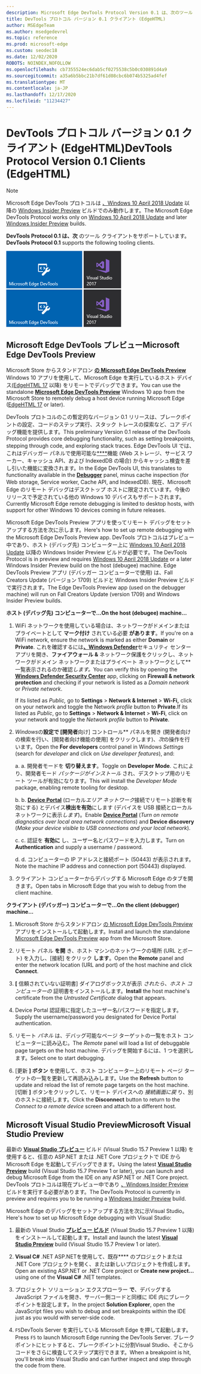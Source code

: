 ```yaml
---
description: Microsoft Edge DevTools Protocol Version 0.1 は、次のツール クライアントをサポートしています。
title: DevTools プロトコル バージョン 0.1 クライアント (EdgeHTML)
author: MSEdgeTeam
ms.author: msedgedevrel
ms.topic: reference
ms.prod: microsoft-edge
ms.custom: seodec18
ms.date: 12/02/2020
ROBOTS: NOINDEX,NOFOLLOW
ms.openlocfilehash: cb7355524ec6dab5cf0275538c5b0c030891d4a9
ms.sourcegitcommit: a35a6b5bbc21b7df61d08cbc6b074b5325ad4fef
ms.translationtype: MT
ms.contentlocale: ja-JP
ms.lasthandoff: 12/17/2020
ms.locfileid: "11234427"
---
```

# <span data-ttu-id="1de41-103">DevTools プロトコル バージョン 0.1 クライアント (EdgeHTML)</span><span class="sxs-lookup"><span data-stu-id="1de41-103">DevTools Protocol Version 0.1 Clients (EdgeHTML)</span></span>  

> [!NOTE]
> <span data-ttu-id="1de41-104">Microsoft Edge DevTools プロトコルは [、Windows 10 April 2018 Update](https://blogs.windows.com/windowsexperience/2018/04/30/how-to-get-the-windows-10-april-2018-update/#5VXkQMU41CJzZPER.97) 以降の [Windows Insider Preview](https://insider.windows.com/en-us/getting-started/) ビルドでのみ動作します。</span><span class="sxs-lookup"><span data-stu-id="1de41-104">The Microsoft Edge DevTools Protocol works only on [Windows 10 April 2018 Update](https://blogs.windows.com/windowsexperience/2018/04/30/how-to-get-the-windows-10-april-2018-update/#5VXkQMU41CJzZPER.97) and later [Windows Insider Preview](https://insider.windows.com/en-us/getting-started/) builds.</span></span>

<span data-ttu-id="1de41-105">**DevTools Protocol 0.1 は、次** のツール クライアントをサポートしています。</span><span class="sxs-lookup"><span data-stu-id="1de41-105">**DevTools Protocol 0.1** supports the following tooling clients.</span></span>

<span data-ttu-id="1de41-106">[ ![ Microsoft Edge DevTools Preview](../media/microsoft-edge-devtools.png)](#microsoft-edge-devtools-preview) [ ![ Microsoft Visual Studio 15.7 Preview 2](../media/visual-studio-2017.png)](#microsoft-visual-studio-preview)</span><span class="sxs-lookup"><span data-stu-id="1de41-106">[![Microsoft Edge DevTools Preview](../media/microsoft-edge-devtools.png)](#microsoft-edge-devtools-preview) [![Microsoft Visual Studio 15.7 Preview 2](../media/visual-studio-2017.png)](#microsoft-visual-studio-preview)</span></span>

## <span data-ttu-id="1de41-107">Microsoft Edge DevTools プレビュー</span><span class="sxs-lookup"><span data-stu-id="1de41-107">Microsoft Edge DevTools Preview</span></span>

<span data-ttu-id="1de41-108">Microsoft Store からスタンドアロン [**の Microsoft Edge DevTools Preview**](https://www.microsoft.com/store/p/microsoft-edge-devtools-preview/9mzbfrmz0mnj?activetab=pivot%3aoverviewtab) Windows 10 アプリを使用して、Microsoft Edge を実行しているホスト デバイス[(EdgeHTML 17](../../dev-guide/index.md) 以降) をリモートでデバッグできます。</span><span class="sxs-lookup"><span data-stu-id="1de41-108">You can use the standalone [**Microsoft Edge DevTools Preview**](https://www.microsoft.com/store/p/microsoft-edge-devtools-preview/9mzbfrmz0mnj?activetab=pivot%3aoverviewtab) Windows 10 app from the Microsoft Store to remotely debug a host device running Microsoft Edge ([EdgeHTML 17](../../dev-guide/index.md) or later).</span></span>

<span data-ttu-id="1de41-109">DevTools プロトコルのこの暫定的なバージョン 0.1 リリースは、ブレークポイントの設定、コードのステップ実行、スタック トレースの探索など、コア デバッグ機能を提供します。</span><span class="sxs-lookup"><span data-stu-id="1de41-109">This preliminary Version 0.1 release of the DevTools Protocol provides core debugging functionality, such as setting breakpoints, stepping through code, and exploring stack traces.</span></span> <span data-ttu-id="1de41-110">Edge DevTools UI では、これはデバッガー パネルで使用可能な[\*\*\*\*](../../devtools-guide/debugger.md)機能 (Web ストレージ、サービス ワーカー、キャッシュ API、および IndexedDB の場合) からキャッシュ検査を差し引いた機能に変換されます。</span><span class="sxs-lookup"><span data-stu-id="1de41-110">In the Edge DevTools UI, this translates to functionality available in the [**Debugger**](../../devtools-guide/debugger.md) panel, minus cache inspection (for Web storage, Service worker, Cache API, and IndexedDB).</span></span> <span data-ttu-id="1de41-111">現在、Microsoft Edge のリモート デバッグはデスクトップ ホストに限定されています。今後のリリースで予定されている他の Windows 10 デバイスもサポートされます。</span><span class="sxs-lookup"><span data-stu-id="1de41-111">Currently Microsoft Edge remote debugging is limited to desktop hosts, with support for other Windows 10 devices coming in future releases.</span></span>

<span data-ttu-id="1de41-112">Microsoft Edge DevTools Preview アプリを使ってリモート デバッグをセットアップする方法を次に示します。</span><span class="sxs-lookup"><span data-stu-id="1de41-112">Here's how to set up remote debugging with the Microsoft Edge DevTools Preview app.</span></span> <span data-ttu-id="1de41-113">DevTools プロトコルはプレビュー中であり、ホスト (デバッグ先) コンピューター上に [Windows 10 April 2018 Update](https://blogs.windows.com/windowsexperience/2018/04/30/how-to-get-the-windows-10-april-2018-update/#5VXkQMU41CJzZPER.97) 以降の Windows Insider Preview ビルドが必要です。</span><span class="sxs-lookup"><span data-stu-id="1de41-113">The DevTools Protocol is in preview and requires [Windows 10 April 2018 Update](https://blogs.windows.com/windowsexperience/2018/04/30/how-to-get-the-windows-10-april-2018-update/#5VXkQMU41CJzZPER.97) or a later Windows Insider Preview build on the host (debugee) machine.</span></span> <span data-ttu-id="1de41-114">Edge DevTools Preview アプリ (デバッガー コンピューターで使用) は、Fall Creators Update (バージョン 1709) ビルドと Windows Insider Preview ビルドで実行されます。</span><span class="sxs-lookup"><span data-stu-id="1de41-114">The Edge DevTools Preview app (used on the debugger machine) will run on Fall Creators Update (version 1709) and Windows Insider Preview builds.</span></span>

**<span data-ttu-id="1de41-115">ホスト (デバッグ先) コンピューターで...</span><span class="sxs-lookup"><span data-stu-id="1de41-115">On the host (debugee) machine...</span></span>**

1. <span data-ttu-id="1de41-116">WiFi ネットワークを使用している場合は、ネットワークがドメインまたはプライベートとして **マーク付け** されている必要 **があります**。</span><span class="sxs-lookup"><span data-stu-id="1de41-116">If you're on a WiFi network, ensure the network is marked as either **Domain** or **Private**.</span></span> <span data-ttu-id="1de41-117">これを確認するには[**、Windows Defender**](/windows/security/threat-protection/windows-defender-security-center/windows-defender-security-center)セキュリティ センター アプリを開き、**ファイアウォール &** ネットワーク保護をクリックし、ネットワークがドメイン ネットワークまたはプライベート ネットワークとして\*\* 一覧表示されるのか確認*します。*</span><span class="sxs-lookup"><span data-stu-id="1de41-117">You can verify this by opening the [**Windows Defender Security Center**](/windows/security/threat-protection/windows-defender-security-center/windows-defender-security-center) app, clicking on **Firewall & network protection** and checking if your network is listed as a *Domain network* or *Private network*.</span></span> 

    <span data-ttu-id="1de41-118">If its listed as *Public,* go to **Settings**  >  **Network & Internet**  >  **Wi-Fi,** click on your network and toggle the Network *profile* button to **Private**.</span><span class="sxs-lookup"><span data-stu-id="1de41-118">If its listed as *Public*, go to **Settings** > **Network & Internet** > **Wi-Fi**, click on your network and toggle the *Network profile* button to **Private**.</span></span>

2. <span data-ttu-id="1de41-119">*Windows*の**設定で [開発者**向け] コントロール\*\* パネルを開き (開発者向けの検索を行い、[開発者向け機能の使用] をクリックします)、*次*の操作を行います。</span><span class="sxs-lookup"><span data-stu-id="1de41-119">Open the **For developers** control panel in Windows *Settings* (search for *developer* and click on *Use developer features*), and:</span></span> 

    <span data-ttu-id="1de41-120">a. </span><span class="sxs-lookup"><span data-stu-id="1de41-120">a.</span></span> <span data-ttu-id="1de41-121">開発者モードを **切り替えます**。</span><span class="sxs-lookup"><span data-stu-id="1de41-121">Toggle on **Developer Mode**.</span></span> <span data-ttu-id="1de41-122">これにより、開発者モード *パッケージがインストール* され、デスクトップ用のリモート ツールが有効になります。</span><span class="sxs-lookup"><span data-stu-id="1de41-122">This will install the *Developer Mode* package, enabling remote tooling for desktop.</span></span>

    <span data-ttu-id="1de41-123">b. </span><span class="sxs-lookup"><span data-stu-id="1de41-123">b.</span></span> <span data-ttu-id="1de41-124">[**Device Portal**](/windows/uwp/debug-test-perf/device-portal) (ローカル*エリア ネットワーク*接続でリモート診断を有効にする) とデバイス**検出を有効**にします (デバイスを USB 接続とローカル ネットワークに表示*します*)。</span><span class="sxs-lookup"><span data-stu-id="1de41-124">Enable [**Device Portal**](/windows/uwp/debug-test-perf/device-portal) (*Turn on remote diagnostics over local area network connections*) and **Device discovery** (*Make your device visible to USB connections and your local network*).</span></span>

    <span data-ttu-id="1de41-125">c. </span><span class="sxs-lookup"><span data-stu-id="1de41-125">c.</span></span> <span data-ttu-id="1de41-126">認証を **有効に** し、ユーザー名とパスワードを入力します。</span><span class="sxs-lookup"><span data-stu-id="1de41-126">Turn on **Authentication** and supply a username / password.</span></span>

    <span data-ttu-id="1de41-127">d. </span><span class="sxs-lookup"><span data-stu-id="1de41-127">d.</span></span> <span data-ttu-id="1de41-128">コンピューターの IP アドレスと接続ポート (50443) が表示されます。</span><span class="sxs-lookup"><span data-stu-id="1de41-128">Note the machine IP address and connection port (50443) displayed.</span></span>

3. <span data-ttu-id="1de41-129">クライアント コンピューターからデバッグする Microsoft Edge のタブを開きます。</span><span class="sxs-lookup"><span data-stu-id="1de41-129">Open tabs in Microsoft Edge that you wish to debug from the client machine.</span></span>

**<span data-ttu-id="1de41-130">クライアント (デバッガー) コンピューターで...</span><span class="sxs-lookup"><span data-stu-id="1de41-130">On the client (debugger) machine...</span></span>**

1.  <span data-ttu-id="1de41-131">Microsoft Store からスタンドアロン [の Microsoft Edge DevTools Preview](https://www.microsoft.com/store/p/microsoft-edge-devtools-preview/9mzbfrmz0mnj?activetab=pivot%3aoverviewtab) アプリをインストールして起動します。</span><span class="sxs-lookup"><span data-stu-id="1de41-131">Install and launch the standalone [Microsoft Edge DevTools Preview](https://www.microsoft.com/store/p/microsoft-edge-devtools-preview/9mzbfrmz0mnj?activetab=pivot%3aoverviewtab) app from the Microsoft Store.</span></span>

2. <span data-ttu-id="1de41-132">リモート パネル **を開** き、ホスト マシンのネットワークの場所 (URL とポート) を入力し、[接続] をクリック **します**。</span><span class="sxs-lookup"><span data-stu-id="1de41-132">Open the **Remote** panel and enter the network location (URL and port) of the host machine and click **Connect**.</span></span>

3. <span data-ttu-id="1de41-133">**[** 信頼されていない証明書] ダイアログボックスが表示 *されたら、ホスト コンピューターの* 証明書をインストールします。</span><span class="sxs-lookup"><span data-stu-id="1de41-133">**Install** the host machine's certificate from the *Untrusted Certificate* dialog that appears.</span></span>

4. <span data-ttu-id="1de41-134">Device Portal 認証用に指定したユーザー名/パスワードを指定します。</span><span class="sxs-lookup"><span data-stu-id="1de41-134">Supply the username/password you designated for Device Portal authentication.</span></span>

5. <span data-ttu-id="1de41-135">リモート *パネル* は、デバッグ可能なページ ターゲットの一覧をホスト コンピューターに読み込む。</span><span class="sxs-lookup"><span data-stu-id="1de41-135">The *Remote* panel will load a list of debuggable page targets on the host machine.</span></span> <span data-ttu-id="1de41-136">デバッグを開始するには、1 つを選択します。</span><span class="sxs-lookup"><span data-stu-id="1de41-136">Select one to start debugging.</span></span>

6. <span data-ttu-id="1de41-137">[更新 **] ボタン** を使用して、ホスト コンピューター上のリモート ページ ターゲットの一覧を更新して再読み込みします。</span><span class="sxs-lookup"><span data-stu-id="1de41-137">Use the **Refresh** button to update and reload the list of remote page targets on the host machine.</span></span> <span data-ttu-id="1de41-138">[切断 **]** ボタンをクリックして、リモート デバイスへの *接続画面に戻* り、別のホストに接続します。</span><span class="sxs-lookup"><span data-stu-id="1de41-138">Click the **Disconnect** button to return to the *Connect to a remote device* screen and attach to a different host.</span></span>

## <span data-ttu-id="1de41-139">Microsoft Visual Studio Preview</span><span class="sxs-lookup"><span data-stu-id="1de41-139">Microsoft Visual Studio Preview</span></span>

<span data-ttu-id="1de41-140">最新の [**Visual Studio プレビュー**](https://www.visualstudio.com/vs/preview/) ビルド (Visual Studio 15.7 Preview 1 以降) を使用すると、任意の ASP.NET または .NET Core プロジェクトで IDE から Microsoft Edge を起動してデバッグできます。</span><span class="sxs-lookup"><span data-stu-id="1de41-140">Using the latest [**Visual Studio Preview**](https://www.visualstudio.com/vs/preview/) build (Visual Studio 15.7 Preview 1 or later), you can launch and debug Microsoft Edge from the IDE on any ASP.NET or .NET Core project.</span></span> <span data-ttu-id="1de41-141">DevTools プロトコルは現在プレビュー中であり [、Windows Insider Preview](https://insider.windows.com/en-us/getting-started/) ビルドを実行する必要があります。</span><span class="sxs-lookup"><span data-stu-id="1de41-141">The DevTools Protocol is currently in preview and requires you to be running a [Windows Insider Preview](https://insider.windows.com/en-us/getting-started/) build.</span></span>

<span data-ttu-id="1de41-142">Microsoft Edge のデバッグをセットアップする方法を次に示Visual Studio。</span><span class="sxs-lookup"><span data-stu-id="1de41-142">Here's how to set up Microsoft Edge debugging with Visual Studio:</span></span>

1.  <span data-ttu-id="1de41-143">最新の Visual Studio [**プレビュー ビルド**](https://www.visualstudio.com/vs/preview/) (Visual Studio 15.7 Preview 1 以降) をインストールして起動します。</span><span class="sxs-lookup"><span data-stu-id="1de41-143">Install and launch the latest [**Visual Studio Preview**](https://www.visualstudio.com/vs/preview/) build (Visual Studio 15.7 Preview 1 or later).</span></span>

2. <span data-ttu-id="1de41-144">**Visual C#** .NET ASP.NETを使用して、既存\*\*\*\* のプロジェクトまたは .NET Core プロジェクトを開く、または新しいプロジェクトを作成します。</span><span class="sxs-lookup"><span data-stu-id="1de41-144">Open an existing ASP.NET or .NET Core project or **Create new project...** using one of the **Visual C#** .NET templates.</span></span>

3. <span data-ttu-id="1de41-145">プロジェクト ソリューション エクスプローラー **で**、デバッグする JavaScript ファイルを開き、サーバー側コードと同様に IDE 内にブレークポイントを設定します。</span><span class="sxs-lookup"><span data-stu-id="1de41-145">In the project **Solution Explorer**, open the JavaScript files you wish to debug and set breakpoints within the IDE just as you would with server-side code.</span></span>

4. <span data-ttu-id="1de41-146">`F5`DevTools Server を実行している Microsoft Edge を押して起動します。</span><span class="sxs-lookup"><span data-stu-id="1de41-146">Press `F5` to launch Microsoft Edge running the DevTools Server.</span></span> <span data-ttu-id="1de41-147">ブレークポイントにヒットすると、ブレークポイントに分割Visual Studio、そこからコードをさらに検査してステップ実行できます。</span><span class="sxs-lookup"><span data-stu-id="1de41-147">When a breakpoint is hit, you'll break into Visual Studio and can further inspect and step through the code from there.</span></span>
